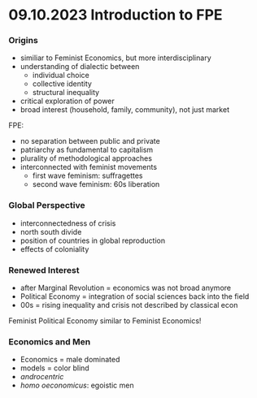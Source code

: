 # 09.10.2023 Introduction to FPE



### Origins

- similiar to Feminist Economics, but more interdisciplinary
- understanding of dialectic between
    - individual choice
    - collective identity
    - structural inequality
- critical exploration of power
- broad interest (household, family, community), not just market

FPE:

- no separation between public and private
- patriarchy as fundamental to capitalism
- plurality of methodological approaches
- interconnected with feminist movements
    - first wave feminism: suffragettes
    - second wave feminism: 60s liberation



### Global Perspective

- interconnectedness of crisis
- north south divide
- position of countries in global reproduction
- effects of coloniality 

### Renewed Interest

- after Marginal Revolution = economics was not broad anymore
- Political Economy = integration of social sciences back into the field
- 00s = rising inequality and crisis not described by classical econ

Feminist Political Economy similar to Feminist Economics!



### Economics and Men

- Economics = male dominated
- models = color blind
- *androcentric* 
- *homo oeconomicus*: egoistic men



